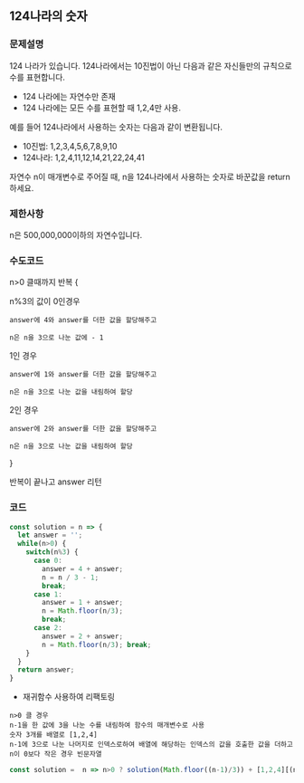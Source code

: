## 124나라의 숫자
### 문제설명
124 나라가 있습니다. 124나라에서는 10진법이 아닌 다음과 같은 자신들만의 규칙으로 수를 표현합니다.

- 124 나라에는 자연수만 존재
- 124 나라에는 모든 수를 표현할 때 1,2,4만 사용.

예를 들어 124나라에서 사용하는 숫자는 다음과 같이 변환됩니다.
- 10진법: 1,2,3,4,5,6,7,8,9,10
- 124나라: 1,2,4,11,12,14,21,22,24,41 

자연수 n이 매개변수로 주어질 때, n을 124나라에서 사용하는 숫자로 바꾼값을 return하세요.

### 제한사항
n은 500,000,000이하의 자연수입니다.

### 수도코드 
n>0 클때까지 반복 {

  n%3의 값이 0인경우 
  
    answer에 4와 answer를 더한 값을 할당해주고 
    
    n은 n을 3으로 나눈 값에 - 1 
    
  1인 경우 
  
    answer에 1와 answer를 더한 값을 할당해주고 
  
    n은 n을 3으로 나눈 값을 내림하여 할당 
    
  2인 경우 
  
    answer에 2와 answer를 더한 값을 할당해주고 
  
    n은 n을 3으로 나눈 값을 내림하여 할당 
    
}

반복이 끝나고 answer 리턴

### 코드 
```js 
const solution = n => { 
  let answer = ''; 
  while(n>0) { 
    switch(n%3) { 
      case 0: 
        answer = 4 + answer; 
        n = n / 3 - 1; 
        break; 
      case 1: 
        answer = 1 + answer; 
        n = Math.floor(n/3); 
        break; 
      case 2: 
        answer = 2 + answer; 
        n = Math.floor(n/3); break; 
    } 
  } 
  return answer; 
} 
```
- 재귀함수 사용하여 리팩토링
```
n>0 클 경우
n-1을 한 값에 3을 나눈 수를 내림하여 함수의 매개변수로 사용
숫자 3개를 배열로 [1,2,4]
n-1에 3으로 나눈 나머지로 인덱스로하여 배열에 해당하는 인덱스의 값을 호출한 값을 더하고
n이 0보다 작은 경우 빈문자열
```

```js
const solution =  n => n>0 ? solution(Math.floor((n-1)/3)) + [1,2,4][(n-1)%3] : '';
```

